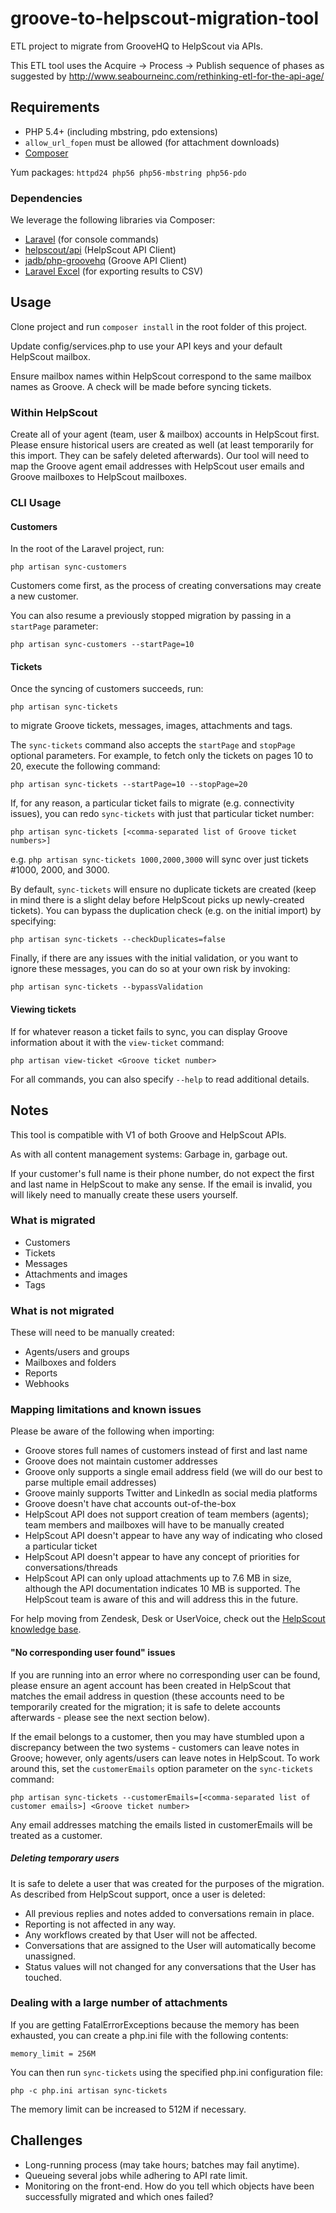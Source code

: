 # groove-to-helpscout-migration-tool

ETL project to migrate from GrooveHQ to HelpScout via APIs.

This ETL tool uses the Acquire -> Process -> Publish sequence of phases as suggested by http://www.seabourneinc.com/rethinking-etl-for-the-api-age/

## Requirements

- PHP 5.4+ (including mbstring, pdo extensions)
- `allow_url_fopen` must be allowed (for attachment downloads)
- [Composer](https://getcomposer.org/download/)

Yum packages: `httpd24 php56 php56-mbstring php56-pdo`

### Dependencies

We leverage the following libraries via Composer:
- [Laravel](https://laravel.com/docs/5.1/installation) (for console commands)
- [helpscout/api](https://github.com/helpscout/helpscout-api-php) (HelpScout API Client)
- [jadb/php-groovehq](https://github.com/jadb/php-groovehq) (Groove API Client)
- [Laravel Excel](http://www.maatwebsite.nl/laravel-excel/docs) (for exporting results to CSV)

## Usage

Clone project and run `composer install` in the root folder of this project.

Update config/services.php to use your API keys and your default HelpScout mailbox.

Ensure mailbox names within HelpScout correspond to the same mailbox names as Groove. A check will be made before syncing tickets.

### Within HelpScout

Create all of your agent (team, user & mailbox) accounts in HelpScout first. Please ensure historical users are created as well (at least temporarily for this import. They can be safely deleted afterwards).
Our tool will need to map the Groove agent email addresses with HelpScout user emails and Groove mailboxes to HelpScout mailboxes.

### CLI Usage

#### Customers

In the root of the Laravel project, run:
```
php artisan sync-customers
```
Customers come first, as the process of creating conversations may create a new customer.

You can also resume a previously stopped migration by passing in a `startPage` parameter:
```
php artisan sync-customers --startPage=10
```

#### Tickets

Once the syncing of customers succeeds, run:
```
php artisan sync-tickets
```
to migrate Groove tickets, messages, images, attachments and tags.

The `sync-tickets` command also accepts the `startPage` and `stopPage` optional parameters.
For example, to fetch only the tickets on pages 10 to 20, execute the following command:
```
php artisan sync-tickets --startPage=10 --stopPage=20
```

If, for any reason, a particular ticket fails to migrate (e.g. connectivity issues), you can
redo `sync-tickets` with just that particular ticket number:

```
php artisan sync-tickets [<comma-separated list of Groove ticket numbers>]
```

e.g. `php artisan sync-tickets 1000,2000,3000` will sync over just tickets #1000, 2000, and 3000.

By default, `sync-tickets` will ensure no duplicate tickets are created (keep in mind there is a slight delay before HelpScout picks up newly-created tickets).
You can bypass the duplication check (e.g. on the initial import) by specifying:

```
php artisan sync-tickets --checkDuplicates=false
```

Finally, if there are any issues with the initial validation, or you want to ignore these messages,
you can do so at your own risk by invoking:

```
php artisan sync-tickets --bypassValidation
```

#### Viewing tickets

If for whatever reason a ticket fails to sync, you can display Groove information about it with the `view-ticket` command:
```
php artisan view-ticket <Groove ticket number>
```

For all commands, you can also specify `--help` to read additional details.  

## Notes

This tool is compatible with V1 of both Groove and HelpScout APIs.

As with all content management systems: Garbage in, garbage out.

If your customer's full name is their phone number, do not expect the first and last name in HelpScout to make any
sense. If the email is invalid, you will likely need to manually create these users yourself.

### What is migrated
- Customers
- Tickets
- Messages
- Attachments and images
- Tags

### What is not migrated
These will need to be manually created:
- Agents/users and groups
- Mailboxes and folders
- Reports
- Webhooks

### Mapping limitations and known issues

Please be aware of the following when importing:
- Groove stores full names of customers instead of first and last name
- Groove does not maintain customer addresses
- Groove only supports a single email address field (we will do our best to parse multiple email addresses)
- Groove mainly supports Twitter and LinkedIn as social media platforms
- Groove doesn't have chat accounts out-of-the-box
- HelpScout API does not support creation of team members (agents); team members and mailboxes will have to be manually created
- HelpScout API doesn't appear to have any way of indicating who closed a particular ticket
- HelpScout API doesn't appear to have any concept of priorities for conversations/threads
- HelpScout API can only upload attachments up to 7.6 MB in size, although the API documentation indicates 10 MB is supported. The HelpScout team is aware of this and will address this in the future.

For help moving from Zendesk, Desk or UserVoice, check out the [HelpScout knowledge base](http://docs.helpscout.net/category/74-copying-email-to-help-scout).

#### "No corresponding user found" issues

If you are running into an error where no corresponding user can be found, please ensure an agent account has been created in HelpScout that matches the email address in question
(these accounts need to be temporarily created for the migration; it is safe to delete accounts afterwards - please see the next section below).

If the email belongs to a customer, then you may have stumbled upon a discrepancy between the two systems - customers can leave notes in Groove; however, only agents/users can leave notes in HelpScout.
To work around this, set the `customerEmails` option parameter on the `sync-tickets` command:

```
php artisan sync-tickets --customerEmails=[<comma-separated list of customer emails>] <Groove ticket number>
```
Any email addresses matching the emails listed in customerEmails will be treated as a customer.

##### Deleting temporary users

It is safe to delete a user that was created for the purposes of the migration.
As described from HelpScout support, once a user is deleted:

- All previous replies and notes added to conversations remain in place.
- Reporting is not affected in any way.
- Any workflows created by that User will not be affected.
- Conversations that are assigned to the User will automatically become unassigned.
- Status values will not changed for any conversations that the User has touched.

### Dealing with a large number of attachments

If you are getting FatalErrorExceptions because the memory has been exhausted, you can create a php.ini file with the following contents:
```
memory_limit = 256M
```

You can then run `sync-tickets` using the specified php.ini configuration file:
```
php -c php.ini artisan sync-tickets
```

The memory limit can be increased to 512M if necessary.

## Challenges

- Long-running process (may take hours; batches may fail anytime).
- Queueing several jobs while adhering to API rate limit.
- Monitoring on the front-end. How do you tell which objects have been successfully migrated and which ones failed?
